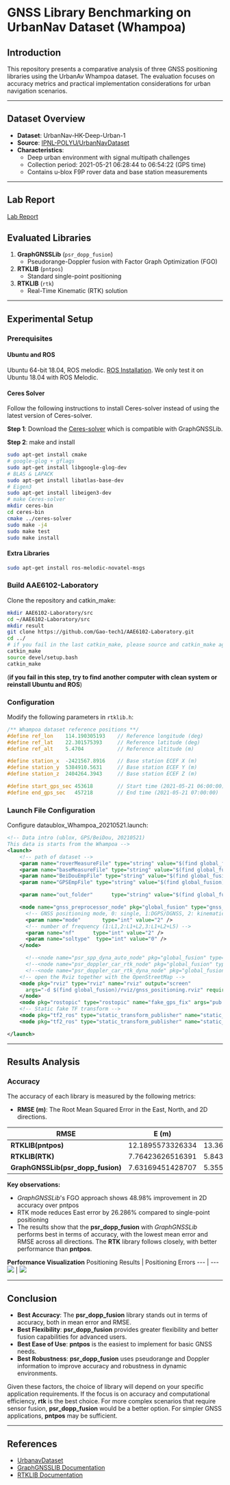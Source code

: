 # GNSS Library Benchmarking on UrbanNav Dataset (Whampoa)

## Introduction
This repository presents a comparative analysis of three GNSS positioning libraries using the UrbanAv Whampoa dataset. The evaluation focuses on accuracy metrics and practical implementation considerations for urban navigation scenarios.

---

## Dataset Overview
- **Dataset**: UrbanNav-HK-Deep-Urban-1
- **Source**: [IPNL-POLYU/UrbanNavDataset](https://github.com/IPNL-POLYU/UrbanNavDataset)
- **Characteristics**:
  - Deep urban environment with signal multipath challenges
  - Collection period: 2021-05-21 06:28:44 to 06:54:22 (GPS time)
  - Contains u-blox F9P rover data and base station measurements

---
## Lab Report

[Lab Report](https://github.com/Gao-tech1/AAE6102-Laboratory/tree/main/report/README.md)

## Evaluated Libraries
1. **GraphGNSSLib** (`psr_dopp_fusion`)
   - Pseudorange-Doppler fusion with Factor Graph Optimization (FGO)
2. **RTKLIB** (`pntpos`)
   - Standard single-point positioning
3. **RTKLIB** (`rtk`)
   - Real-Time Kinematic (RTK) solution

---

## Experimental Setup

### Prerequisites
####  **Ubuntu** and **ROS**
Ubuntu 64-bit 18.04, ROS melodic. [ROS Installation](http://wiki.ros.org/ROS/Installation). We only test it on Ubuntu 18.04 with ROS Melodic. 

####  **Ceres Solver**
Follow the following instructions to install Ceres-solver instead of using the latest version of Ceres-solver.

**Step 1**: Download the [Ceres-solver](https://github.com/weisongwen/GraphGNSSLib/tree/master/support_files) which is compatible with GraphGNSSLib. 

**Step 2**: make and install
```bash
sudo apt-get install cmake
# google-glog + gflags
sudo apt-get install libgoogle-glog-dev
# BLAS & LAPACK
sudo apt-get install libatlas-base-dev
# Eigen3
sudo apt-get install libeigen3-dev
# make Ceres-solver
mkdir ceres-bin
cd ceres-bin
cmake ../ceres-solver
sudo make -j4
sudo make test
sudo make install
```

####  **Extra Libraries**
```bash
sudo apt-get install ros-melodic-novatel-msgs
```

###  Build AAE6102-Laboratory
Clone the repository and catkin_make:
```bash
mkdir AAE6102-Laboratory/src
cd ~/AAE6102-Laboratory/src
mkdir result
git clone https://github.com/Gao-tech1/AAE6102-Laboratory.git
cd ../
# if you fail in the last catkin_make, please source and catkin_make again
catkin_make
source devel/setup.bash
catkin_make
```
(**if you fail in this step, try to find another computer with clean system or reinstall Ubuntu and ROS**)

### Configuration
Modify the following parameters in `rtklib.h`:
```c
/** Whampoa dataset reference positions **/
#define ref_lon    114.190305193    // Reference longitude (deg)
#define ref_lat    22.301575393     // Reference latitude (deg)
#define ref_alt    5.4704           // Reference altitude (m)

#define station_x  -2421567.8916    // Base station ECEF X (m)
#define station_y  5384910.5631     // Base station ECEF Y (m)
#define station_z  2404264.3943     // Base station ECEF Z (m)

#define start_gps_sec 453618        // Start time (2021-05-21 06:00:00)
#define end_gps_sec   457218        // End time (2021-05-21 07:00:00)
```
### Launch File Configuration
Configure dataublox_Whampoa_20210521.launch:

```xml
<!-- Data intro (ublox, GPS/BeiDou, 20210521)
This data is starts from the Whampoa -->
<launch>
    <!-- path of dataset -->
    <param name="roverMeasureFile" type="string" value="$(find global_fusion)/dataset/2021_0521_0607/UrbanNav_HK_Deep_Urban_ubloxf9p.obs" />
    <param name="baseMeasureFile" type="string" value="$(find global_fusion)/dataset/2021_0521_0607/hkqt141g.21o" />
    <param name="BeiDouEmpFile" type="string" value="$(find global_fusion)/dataset/2021_0521_0607/hkqt141g.21c" />
    <param name="GPSEmpFile" type="string" value="$(find global_fusion)/dataset/2021_0521_0607/hkqt141g.21n" />

    <param name="out_folder"      type="string" value="$(find global_fusion)/dataset/2021_0521_0607/rtklibResult.pos" />

    <node name="gnss_preprocessor_node" pkg="global_fusion" type="gnss_preprocessor_node" output="screen">
      <!-- GNSS positioning mode, 0: single, 1:DGPS/DGNSS, 2: kinematic -->
      <param name="mode"       type="int" value="2" />
      <!-- number of frequency (1:L1,2:L1+L2,3:L1+L2+L5) -->
      <param name="nf"      type="int" value="2" />
      <param name="soltype"  type="int" value="0" />
    </node>

      <!--<node name="psr_spp_dyna_auto_node" pkg="global_fusion" type="psr_spp_dyna_auto_node" output="screen" />-->
      <!--<node name="psr_doppler_car_rtk_node" pkg="global_fusion" type="psr_doppler_car_rtk_node" output="screen" />-->
      <!--<node name="psr_doppler_car_rtk_dyna_node" pkg="global_fusion" type="psr_doppler_car_rtk_dyna_node" output="screen" />-->
    <!-- open the Rviz together with the OpenStreetMap -->
    <node pkg="rviz" type="rviz" name="rviz" output="screen" 
      args="-d $(find global_fusion)/rviz/gnss_positioning.rviz" required="true">
    </node>
    <node pkg="rostopic" type="rostopic" name="fake_gps_fix" args="pub /gps/fix sensor_msgs/NavSatFix --latch --file=$(find rviz_satellite)/launch/demo_Whampoa.gps" />
    <!-- Static fake TF transform -->
    <node pkg="tf2_ros" type="static_transform_publisher" name="static_tf_fake" args="0 0 0 0 0 0 map base_link" />
    <node pkg="tf2_ros" type="static_transform_publisher" name="static_tf_fake_m2w" args="0 0 0 0 0 0 map world" />

</launch>
```



---



## Results Analysis

### Accuracy

The accuracy of each library is measured by the following metrics:

- **RMSE (m)**: The Root Mean Squared Error in the East, North, and 2D directions.


| RMSE               | E (m)   | N (m)   | 2D (m)  |
|-----------------------|---------|---------|---------|
| **RTKLIB(pntpos)**    | 12.1895573326334|	13.3682392502478| 18.0912998045310  |
| **RTKLIB(RTK)**        |  7.76423626516391|	5.84354258952122	|9.71752822361916 |
| **GraphGNSSLib(psr_dopp_fusion)**  | 7.63169451428707	|5.35522177698531	|9.32315190480650 |

**Key observations:**

- *GraphGNSSLib*'s FGO approach shows 48.98% improvement in 2D accuracy over pntpos
- RTK mode reduces East error by 26.286% compared to single-point positioning
- The results show that the **psr_dopp_fusion** with *GraphGNSSLib* performs best in terms of accuracy, with the lowest mean error and RMSE across all directions. The **RTK** library follows closely, with better performance than **pntpos**.

**Performance Visualization**
Positioning Results | Positioning Errors
--- | ---
![](img/AAElab1_positioning_Results.png) | ![](img/AAElab1_positioning_Error.png)

---



## Conclusion

- **Best Accuracy**: The **psr_dopp_fusion** library stands out in terms of accuracy, both in mean error and RMSE.
- **Best Flexibility**: **psr_dopp_fusion** provides greater flexibility and better fusion capabilities for advanced users.
- **Best Ease of Use**: **pntpos** is the easiest to implement for basic GNSS needs.
- **Best Robustness**: **psr_dopp_fusion** uses pseudorange and Doppler information to improve accuracy and robustness in dynamic environments.

Given these factors, the choice of library will depend on your specific application requirements. If the focus is on accuracy and computational efficiency, **rtk** is the best choice. For more complex scenarios that require sensor fusion, **psr_dopp_fusion** would be a better option. For simpler GNSS applications, **pntpos** may be sufficient.

---

## References

- [UrbanavDataset](https://github.com/IPNL-POLYU/UrbanNavDataset)
- [GraphGNSSLIB Documentation](https://github.com/weisongwen/GraphGNSSLib)
- [RTKLIB Documentation](https://github.com/tomojitakasu/RTKLIB)



